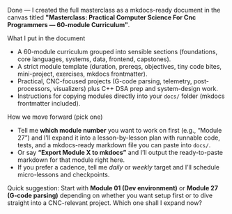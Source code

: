 Done — I created the full masterclass as a mkdocs-ready document in the canvas titled **"Masterclass: Practical Computer Science For Cnc Programmers — 60-module Curriculum"**.

What I put in the document

- A 60-module curriculum grouped into sensible sections (foundations, core languages, systems, data, frontend, capstones).
- A strict module template (duration, prereqs, objectives, tiny code bites, mini-project, exercises, mkdocs frontmatter).
- Practical, CNC-focused projects (G-code parsing, telemetry, post-processors, visualizers) plus C++ DSA prep and system-design work.
- Instructions for copying modules directly into your `docs/` folder (mkdocs frontmatter included).

How we move forward (pick one)

- Tell me **which module number** you want to work on first (e.g., “Module 27”) and I’ll expand it into a lesson-by-lesson plan with runnable code, tests, and a mkdocs-ready markdown file you can paste into `docs/`.
- Or say **“Export Module X to mkdocs”** and I’ll output the ready-to-paste markdown for that module right here.
- If you prefer a cadence, tell me _daily_ or _weekly_ target and I’ll schedule micro-lessons and checkpoints.

Quick suggestion: Start with **Module 01 (Dev environment)** or **Module 27 (G-code parsing)** depending on whether you want setup first or to dive straight into a CNC-relevant project. Which one shall I expand now?
